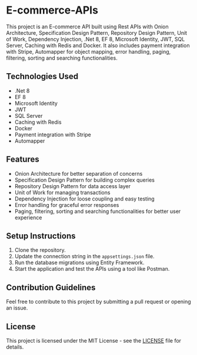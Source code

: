 # E-commerce-APIs

This project is an E-commerce API built using Rest APIs with Onion Architecture, Specification Design Pattern, Repository Design Pattern, Unit of Work, Dependency Injection, .Net 8, EF 8, Microsoft Identity, JWT, SQL Server, Caching with Redis and Docker. It also includes payment integration with Stripe, Automapper for object mapping, error handling, paging, filtering, sorting and searching functionalities.

## Technologies Used
- .Net 8
- EF 8
- Microsoft Identity
- JWT
- SQL Server
- Caching with Redis
- Docker
- Payment integration with Stripe
- Automapper

## Features
- Onion Architecture for better separation of concerns
- Specification Design Pattern for building complex queries
- Repository Design Pattern for data access layer
- Unit of Work for managing transactions
- Dependency Injection for loose coupling and easy testing
- Error handling for graceful error responses
- Paging, filtering, sorting and searching functionalities for better user experience

## Setup Instructions
1. Clone the repository.
2. Update the connection string in the `appsettings.json` file.
3. Run the database migrations using Entity Framework.
4. Start the application and test the APIs using a tool like Postman.

## Contribution Guidelines
Feel free to contribute to this project by submitting a pull request or opening an issue.

## License
This project is licensed under the MIT License - see the [LICENSE](LICENSE) file for details.

